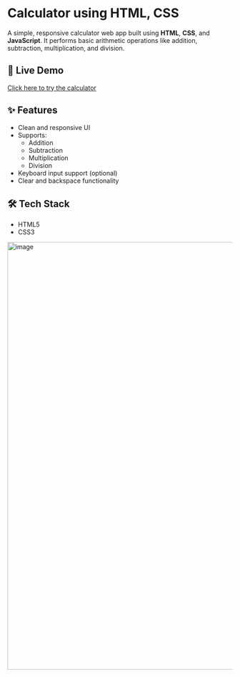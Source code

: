 # Calculator using HTML, CSS 

A simple, responsive calculator web app built using **HTML**, **CSS**, and **JavaScript**. It performs basic arithmetic operations like addition, subtraction, multiplication, and division.

## 🔗 Live Demo

[Click here to try the calculator](https://calculator-html-css-five.vercel.app/)

## ✨ Features

- Clean and responsive UI
- Supports:
  - Addition
  - Subtraction
  - Multiplication
  - Division
- Keyboard input support (optional)
- Clear and backspace functionality

## 🛠️ Tech Stack

- HTML5
- CSS3

<img width="1852" height="958" alt="image" src="https://github.com/user-attachments/assets/b9bd98cd-f80c-4abd-8db3-b3297d8d280d" />

